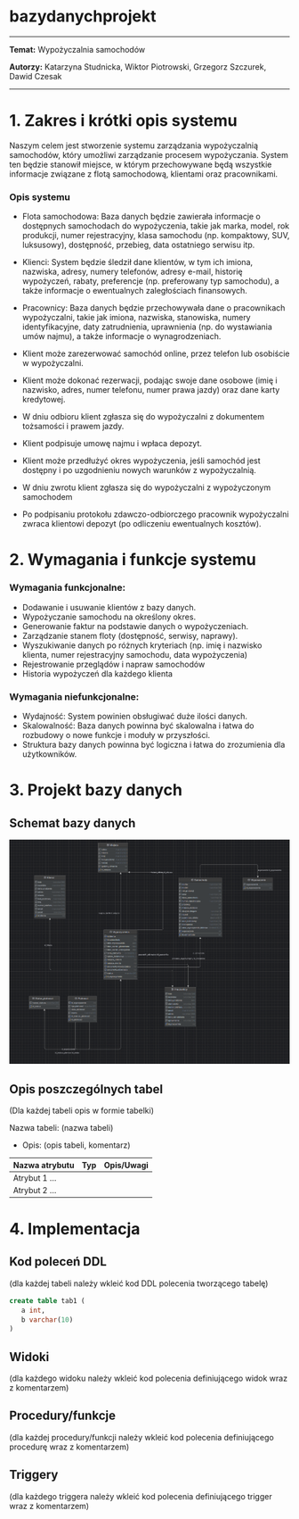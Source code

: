 # bazydanychprojekt
 

<!-- <style>
 p,li {
    font-size: 12pt;
  }
</style>  -->

<!-- <style>
 pre {
    font-size: 8pt;
  }
</style>  -->


---


**Temat:** Wypożyczalnia samochodów

**Autorzy:** Katarzyna Studnicka, Wiktor Piotrowski, Grzegorz Szczurek, Dawid Czesak

--- 

# 1.  Zakres i krótki opis systemu
Naszym celem jest stworzenie systemu zarządzania wypożyczalnią samochodów, który umożliwi zarządzanie procesem wypożyczania. System ten będzie stanowił miejsce, w którym przechowywane będą wszystkie informacje związane z flotą samochodową, klientami oraz pracownikami. 
### Opis systemu

- Flota samochodowa: Baza danych będzie zawierała informacje o dostępnych samochodach do wypożyczenia, takie jak marka, model, rok produkcji, numer rejestracyjny, klasa samochodu (np. kompaktowy, SUV, luksusowy), dostępność, przebieg, data ostatniego serwisu itp.
    
- Klienci: System będzie śledził dane klientów, w tym ich imiona, nazwiska, adresy, numery telefonów, adresy e-mail, historię wypożyczeń, rabaty, preferencje (np. preferowany typ samochodu), a także informacje o ewentualnych zaległościach finansowych.

- Pracownicy: Baza danych będzie przechowywała dane o pracownikach wypożyczalni, takie jak imiona, nazwiska, stanowiska, numery identyfikacyjne, daty zatrudnienia, uprawnienia (np. do wystawiania umów najmu), a także informacje o wynagrodzeniach.

- Klient może zarezerwować samochód online, przez telefon lub osobiście w wypożyczalni.

- Klient może dokonać rezerwacji, podając swoje dane osobowe (imię i nazwisko, adres, numer telefonu, numer prawa jazdy) oraz dane karty kredytowej.

- W dniu odbioru klient zgłasza się do wypożyczalni z dokumentem tożsamości i prawem jazdy.

- Klient podpisuje umowę najmu i wpłaca depozyt.

- Klient może przedłużyć okres wypożyczenia, jeśli samochód jest dostępny i po uzgodnieniu nowych warunków z wypożyczalnią.

- W dniu zwrotu klient zgłasza się do wypożyczalni z wypożyczonym samochodem

- Po podpisaniu protokołu zdawczo-odbiorczego pracownik wypożyczalni zwraca klientowi depozyt (po odliczeniu ewentualnych kosztów).


# 2.	Wymagania i funkcje systemu
### Wymagania funkcjonalne:
- Dodawanie i usuwanie klientów z bazy danych.
- Wypożyczanie samochodu na określony okres.
- Generowanie faktur na podstawie danych o wypożyczeniach.
- Zarządzanie stanem floty (dostępność, serwisy, naprawy).
- Wyszukiwanie danych po różnych kryteriach (np. imię i nazwisko klienta, numer rejestracyjny samochodu, data wypożyczenia)
- Rejestrowanie przeglądów i napraw samochodów
- Historia wypożyczeń dla każdego klienta

### Wymagania niefunkcjonalne:
- Wydajność: System powinien obsługiwać duże ilości danych.
- Skalowalność: Baza danych powinna być skalowalna i łatwa do rozbudowy o nowe funkcje i moduły w przyszłości.
- Struktura bazy danych powinna być logiczna i łatwa do zrozumienia dla użytkowników.

# 3.	Projekt bazy danych

## Schemat bazy danych

![img.png](img.png)

## Opis poszczególnych tabel

(Dla każdej tabeli opis w formie tabelki)


Nazwa tabeli: (nazwa tabeli)
- Opis: (opis tabeli, komentarz)

| Nazwa atrybutu | Typ  | Opis/Uwagi |
|----------------|------|------------|
| Atrybut 1 …    |      |            |
| Atrybut 2 …    |      |            |


# 4.	Implementacja

## Kod poleceń DDL

(dla każdej tabeli należy wkleić kod DDL polecenia tworzącego tabelę)

```sql
create table tab1 (
   a int,
   b varchar(10)
)
```

## Widoki

(dla każdego widoku należy wkleić kod polecenia definiującego widok wraz z komentarzem)

## Procedury/funkcje

(dla każdej procedury/funkcji należy wkleić kod polecenia definiującego procedurę wraz z komentarzem)

## Triggery

(dla każdego triggera należy wkleić kod polecenia definiującego trigger wraz z komentarzem)



